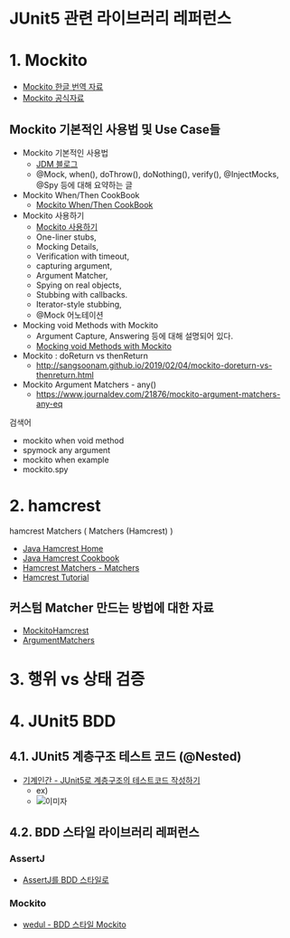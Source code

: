 # JUnit5 관련 라이브러리 레퍼런스

# 1. Mockito

- [Mockito 한글 번역 자료](https://github.com/mockito/mockito/wiki/Mockito-features-in-Korean)
- [Mockito 공식자료](https://www.javadoc.io/static/org.mockito/mockito-core/3.3.3/org/mockito/Mockito.html)

## Mockito 기본적인 사용법 및 Use Case들

- Mockito 기본적인 사용법 
  - [JDM 블로그](https://jdm.kr/blog/222)
  - @Mock, when(), doThrow(), doNothing(), verify(), @InjectMocks, @Spy 등에 대해 요약하는 글
- Mockito When/Then CookBook
  - [Mockito When/Then CookBook](https://www.baeldung.com/mockito-behavior)
- Mockito 사용하기
  - [Mockito 사용하기](https://bestalign.github.io/2016/07/10/intro-mockito-2/)
  - One-liner stubs, 
  - Mocking Details, 
  - Verification with timeout, 
  - capturing argument, 
  - Argument Matcher, 
  - Spying on real objects, 
  - Stubbing with callbacks. 
  - Iterator-style stubbing, 
  - @Mock 어노테이션
- Mocking void Methods with Mockito
  - Argument Capture, Answering 등에 대해 설명되어 있다.
  - [Mocking void Methods with Mockito](https://www.baeldung.com/mockito-void-methods)
- Mockito : doReturn vs thenReturn
  - http://sangsoonam.github.io/2019/02/04/mockito-doreturn-vs-thenreturn.html
- Mockito Argument Matchers - any()
  - https://www.journaldev.com/21876/mockito-argument-matchers-any-eq

검색어
- mockito when void method
- spymock any argument
- mockito when example
- mockito.spy



# 2. hamcrest

hamcrest Matchers ( Matchers (Hamcrest) )

- [Java Hamcrest Home](http://hamcrest.org/JavaHamcrest/index)
- [Java Hamcrest Cookbook](https://www.baeldung.com/hamcrest-collections-arrays)
- [Hamcrest Matchers - Matchers](http://hamcrest.org/JavaHamcrest/javadoc/1.3/org/hamcrest/Matchers.html)
- [Hamcrest Tutorial](http://hamcrest.org/JavaHamcrest/tutorial)

## 커스텀 Matcher 만드는 방법에 대한 자료

- [MockitoHamcrest](https://www.javadoc.io/static/org.mockito/mockito-core/3.3.3/org/mockito/hamcrest/MockitoHamcrest.html)
- [ArgumentMatchers](https://www.javadoc.io/static/org.mockito/mockito-core/3.3.3/org/mockito/ArgumentMatchers.html)

# 3. 행위 vs 상태 검증



# 4. JUnit5 BDD

## 4.1. JUnit5 계층구조 테스트 코드 (@Nested)

- [기계인간 - JUnit5로 계층구조의 테스트코드 작성하기](https://johngrib.github.io/wiki/junit5-nested/)
  - ex)
  - ![이미자](https://johngrib.github.io/post-img/junit5-nested/test-kor.png)



## 4.2. BDD 스타일 라이브러리 레퍼런스

### AssertJ

- [AssertJ를 BDD 스타일로](https://cheese10yun.github.io/junit5-in-spring/#assertj-1)

### Mockito

- [wedul - BDD 스타일 Mockito](https://wedul.site/648)

